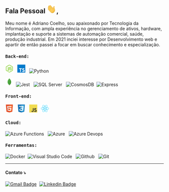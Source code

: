 ## Fala Pessoal <img src="https://raw.githubusercontent.com/ABSphreak/ABSphreak/master/gifs/Hi.gif" width="30">, 
Meu nome é Adriano Coelho,
sou apaixonado por Tecnologia da Informação, com ampla experiência no gerenciamento de ativos, hardware, implantação e suporte a sistemas de automação comercial, saúde, produção industrial. Em 2021 inciei interesse por Desenvolvimento web e apartir de então passei a focar em buscar conhecimento e especialização.

#### <kbd>Back-end:</kbd><br>
<img height="26" title="NodeJS" alt="NodeJS" src="https://raw.githubusercontent.com/devicons/devicon/master/icons/nodejs/nodejs-original.svg"> &nbsp;
<img height="26" title="Typescript" alt="Typescript" src="https://raw.githubusercontent.com/devicons/devicon/master/icons/typescript/typescript-original.svg"> &nbsp;
<img height="26" title="Python" alt="Python" src="https://cdn.jsdelivr.net/gh/devicons/devicon/icons/python/python-original.svg"> &nbsp;

<img height="26" title="MongoDB" alt="MongoDB" src="https://raw.githubusercontent.com/devicons/devicon/master/icons/mongodb/mongodb-original.svg">&nbsp;
<img height="26" title="Jest" alt="Jest" src="https://cdn.freebiesupply.com/logos/large/2x/jest-logo-png-transparent.png"> &nbsp;
<img height="26" title="SQL Server" alt="SQL Server" src="https://img.icons8.com/color/480/microsoft-sql-server.png"> &nbsp;
<img height="26" title="CosmosDB" alt="CosmosDB" src="https://linkurious.com/assets/uploads/2022/02/image-4.png">&nbsp;
<img height="26" title="Express" alt="Express" src="https://external-content.duckduckgo.com/iu/?u=https%3A%2F%2Fdzone.com%2Fstorage%2Ftemp%2F8229324-expressjs-logo.png&f=1&nofb=1">&nbsp;

####  <kbd>Front-end:</kbd><br>
<img height="26" title="HTML" alt="HTML" src="https://raw.githubusercontent.com/devicons/devicon/master/icons/html5/html5-original.svg"> &nbsp;
<img height="26" title="CSS" alt="CSS" src="https://raw.githubusercontent.com/devicons/devicon/master/icons/css3/css3-original.svg"> &nbsp;
<img height="26" title="Javascript" alt="Javascript" src="https://raw.githubusercontent.com/devicons/devicon/master/icons/javascript/javascript-original.svg"> &nbsp;
<img height="26" title="React / React Native" alt="React / React Native" src="https://raw.githubusercontent.com/devicons/devicon/master/icons/react/react-original.svg"> &nbsp;


#### <kbd>Cloud:</kbd><br>
<img height="26" title="Azure Functions" alt="Azure Functions" src="https://mattruma.com/wp-content/uploads/2020/04/AzureFunctions.png"> &nbsp;
<img height="26" title="Azure" alt="Azure" src="https://cdn.jsdelivr.net/gh/devicons/devicon/icons/azure/azure-original.svg"> &nbsp;
<img height="26" title="Azure Devops" alt="Azure Devops" src="https://cdn.iconscout.com/icon/free/png-256/azure-devops-3628645-3029870.png"> &nbsp;


#### <kbd>Ferramentas:</kbd><br>
<img height="26" title="Docker" alt="Docker" src="https://cdn.jsdelivr.net/gh/devicons/devicon/icons/docker/docker-original.svg">&nbsp;
<img height="26" title="Visual Studio Code" alt="Visual Studio Code" src="https://cdn.jsdelivr.net/gh/devicons/devicon/icons/vscode/vscode-original.svg"> &nbsp;
<img height="26" title="Github" alt="Github" src="https://cdn.jsdelivr.net/gh/devicons/devicon/icons/github/github-original.svg"> &nbsp;
<img height="26" title="Git" alt="Git" src="https://cdn.jsdelivr.net/gh/devicons/devicon/icons/git/git-original.svg"> &nbsp;

<hr>

#### Contato ⤵️
[![Gmail Badge](https://img.shields.io/badge/GMAIL-%23DC322F.svg?&style=for-the-badge&logo=gmail&logoColor=white)](mailto:adrianosolid@gmail.com)&nbsp;
[![Linkedin Badge](https://img.shields.io/badge/linkedin%20-%230077B5.svg?&style=for-the-badge&logo=linkedin&logoColor=white)](https://www.linkedin.com/in/adriano-ara%C3%BAjo-co%C3%AAlho-a9020547/)

